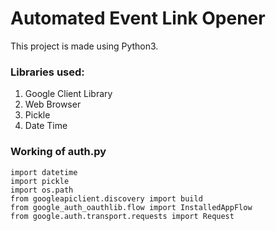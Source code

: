# Automated Event Link Opener

This project is made using Python3.

### Libraries used: 
  1. Google Client Library
  2. Web Browser
  3. Pickle
  4. Date Time
  
### Working of auth.py

  `import datetime`<br>
  `import pickle`<br>
  `import os.path`<br>
  `from googleapiclient.discovery import build`<br>
  `from google_auth_oauthlib.flow import InstalledAppFlow`<br>
  `from google.auth.transport.requests import Request`<br>
